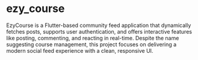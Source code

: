 # ezy_course
 EzyCourse is a Flutter-based community feed application that dynamically fetches posts, supports user authentication, and offers interactive features like posting, commenting, and reacting in real-time. Despite the name suggesting course management, this project focuses on delivering a modern social feed experience with a clean, responsive UI.
